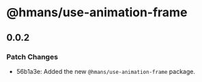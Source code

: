 # @hmans/use-animation-frame

## 0.0.2

### Patch Changes

- 56b1a3e: Added the new `@hmans/use-animation-frame` package.
